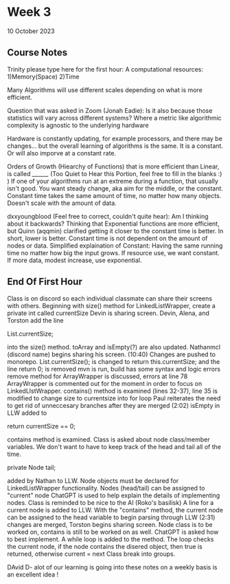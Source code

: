 # Week 3
10 October 2023

## Course Notes
Trinity please type here for the first hour:
A computational resources:
1)Memory(Space) 2)Time

Many Algorithms will use different scales depending on what is more efficient.

Question that was asked in Zoom (Jonah Eadie):
Is it also because those statistics will vary across different systems? Where a metric like algorithmic complexity is agnostic to the underlying hardware

Hardware is constantly updating, for example processors, and there may be changes... but the overall learning of algorithms is the same. It is a constant. Or will also imporve at a constant rate.

Orders of Growth (Hiearchy of Functions) that is more efficient than Linear, is called *______* (Too Quiet to Hear this Portion, feel free to fill in the blanks :) )
If one of your algorithms run at an extreme during a function, that usually isn't good. You want steady change, aka aim for the middle, or the constant.
Constant time takes the same amount of time, no matter how many objects. Doesn't scale with the amount of data.

dxxyoungblood (Feel free to correct, couldn't quite hear): Am I thinking about it backwards? Thinking that Exponential functions are more efficient, but Quinn (aqqmin) clarified getting it closer to the constant time is better. In short, lower is better. Constant time is not dependent on the amount of nodes or data.
Simplified explaination of Constant: Having the same running time no matter how big the input grows. 
If resource use, we want constant.
If more data, modest increase, use exponential.

End Of First Hour
----------------------


Class is on discord so each individual classmate can share their screens with others.
Beginning with size() method for LinkedListWrapper<T>, create a private int called currentSize
Devin is sharing screen. Devin, Alena, and Torston add the line

  List.currentSize;

into the size() method. toArray and isEmpty(?) are also updated.
Nathanmcl (discord name) begins sharing his screen. 
(10:40) Changes are pushed to monorepo.
List.currentSize(); is changed to return this.currentSize; and the line return 0; is removed
mvn is run, build has some syntax and logic errors
remove method for ArrayWrapper is discussed, errors at line 78
ArrayWrapper is commented out for the moment in order to focus on LinkedLIstWrapper.
contains() method is examined (lines 32-37), line 35 is modified to change size to currentsize into for loop
Paul reiterates the need to get rid of unneccesary branches after they are merged
(2:02) isEmpty in LLW added to

  return currentSize == 0;

contains method is examined. Class is asked about node class/member variables.
We don't want to have to keep track of the head and tail all of the time.

  private Node tail;

added by Nathan to LLW. 
Node objects must be declared for LinkedListWrapper functionality. Nodes (head/tail) can be assigned to "current" node
ChatGPT is used to help explain the details of implementing nodes. Class is reminded to be nice to the AI (Roko's basilisk)
A line for a current node is added to LLW.
With the "contains" method, the current node can be assigned to the head variable to begin parsing through LLW
(2:31) changes are merged, Torston begins sharing screen.
Node class is to be worked on, contains is still to be worked on as well. ChatGPT is asked how to best implement.
A while loop is added to the method. The loop checks the current node, if the node contains the disered object, then true is returned, otherwise current = next
Class break into groups.

DAvid D- alot of our learning is going into these notes on a weekly basis is an excellent idea ! 



